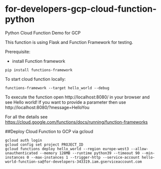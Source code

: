 # for-developers-gcp-cloud-function-python
Python Cloud Function Demo for GCP

This function is using Flask and Function Framework for testing.

Prerequisite:
- install Function framework
```
pip install functions-framework
```

To start cloud function locally:
```
functions-framework --target hello_world --debug
```
To execute the function open http://localhost:8080/ in your browser and see Hello world!
If you want to provide a parameter then use http://localhost:8080/?message=HelloYou

For all the details see https://cloud.google.com/functions/docs/running/function-frameworks

##Deploy Cloud Function to GCP via gcloud
```
gcloud auth login
gcloud config set project PROJECT_ID
gcloud functions deploy hello_world --region europe-west3 --allow-unauthenticated --memory 128MB --runtime python39 --timeout 90 --min-instances 0 --max-instances 1 --trigger-http --service-account hello-world-function-sa@for-developers-343319.iam.gserviceaccount.com 
```
